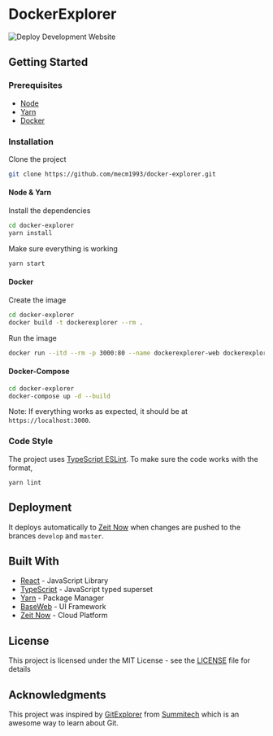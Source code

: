 # DockerExplorer

![Deploy Development Website](https://github.com/mecm1993/docker-explorer/workflows/Deploy%20development%20website/badge.svg)

## Getting Started

### Prerequisites

 - [Node](https://nodejs.org/en/)
 - [Yarn](https://yarnpkg.com/)
 - [Docker](https://www.docker.com/)

### Installation

Clone the project

```bash
git clone https://github.com/mecm1993/docker-explorer.git
```

#### Node & Yarn

Install the dependencies

```bash
cd docker-explorer
yarn install
```

Make sure everything is working

```bash
yarn start
```

#### Docker

Create the image

```bash
cd docker-explorer
docker build -t dockerexplorer --rm .
```

Run the image

```bash 
docker run --itd --rm -p 3000:80 --name dockerexplorer-web dockerexplorer
```

#### Docker-Compose

```bash
cd docker-explorer
docker-compose up -d --build
```

Note: If everything works as expected, it should be at `https://localhost:3000`.

### Code Style

The project uses [TypeScript ESLint](https://github.com/typescript-eslint/typescript-eslint). To make sure the code works with the format,

```
yarn lint
```

## Deployment

It deploys automatically to [Zeit Now](https://zeit.co/home) when changes are pushed to the brances `develop` and `master`.

## Built With

* [React](https://reactjs.org/docs/create-a-new-react-app.html) - JavaScript Library
* [TypeScript](https://www.typescriptlang.org/) - JavaScript typed superset
* [Yarn](https://yarnpkg.com/) - Package Manager
* [BaseWeb](https://baseweb.design/) - UI Framework
* [Zeit Now](https://zeit.co/home) - Cloud Platform

## License

This project is licensed under the MIT License - see the [LICENSE](LICENSE) file for details

## Acknowledgments

This project was inspired by [GitExplorer](https://github.com/summitech/gitexplorer) from [Summitech](https://summitech.ng/) which is an awesome way to learn about Git.
